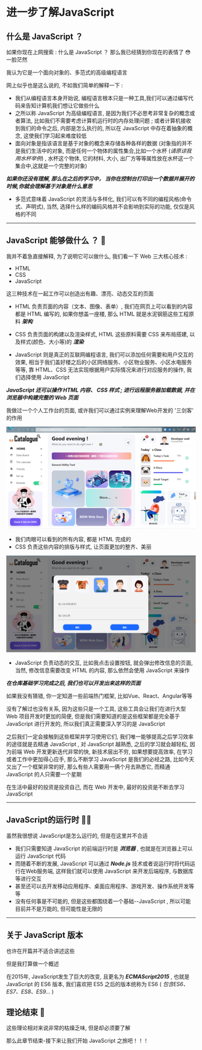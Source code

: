 # 进一步了解JavaScript
## 什么是 JavaScript ？
如果你现在上网搜索 : 什么是 JavaScript ？ 那么我已经猜到你现在的表情了 😳 一脸茫然

我认为它是一个面向对象的、多范式的高级编程语言

网上似乎也是这么说的, 不如我们简单的解释一下 : 

- 我们从编程语言本身开始说, 编程语言根本只是一种工具,我们可以通过编写代码来告知计算机我们想让它做些什么
- 之所以称 JavaScript 为高级编程语言, 是因为我们不必思考非常复杂的概念或者算法, 比如我们不需要考虑计算机运行时的内存处理问题 ; 或者计算机接收到我们的命令之后, 内部是怎么执行的, 所以在 JavaScript 中存在着抽象的概念, 这使我们学习起来难度较低
- 面向对象是指该语言是基于对象的概念来存储各种各样的数据 (对象指的并不是我们生活中的对象, 而是任何一个物体的属性集合,比如一个水杯 (_请原谅我用水杯举例_) , 水杯这个物体, 它的材料, 大小, 出厂方等等属性放在水杯这一个集合中,这就是一个完整的对象)

***如果你还没有理解, 那么在之后的学习中， 当你在控制台打印出一个数据并展开的时候,你就会理解基于对象是什么意思***
- 多范式意味着 JavaScript 的灵活与多样化, 我们可以有不同的编程风格(命令式、声明式), 当然, 选择什么样的编码风格并不会影响到实际的功能, 仅仅是风格的不同

---
## JavaScript 能够做什么 ？ 🤔
我并不着急直接解释, 为了说明它可以做什么, 我们看一下 Web 三大核心技术 :
- HTML
- CSS
- JavaScript

这三种技术在一起工作可以创造出有趣、漂亮、动态交互的页面

- HTML 负责页面的内容（文本、图像、表单）, 我们在网页上可以看到的内容都是 HTML 编写的, 如果你想盖一座楼, 那么 HTML 就是水泥钢筋这些工程原料 ***架构***

- CSS 负责页面的构建以及渲染样式, HTML 这些原料需要 CSS 来布局搭建, 以及样式(颜色、大小等)的 ***渲染***

- JavaScript 则是真正的互联网编程语言, 我们可以添加任何需要和用户交互的效果, 相当于我们盖好楼之后的小区网络服务、小区物业服务、小区水电服务等等, 靠 HTML、CSS 无法实现根据用户实际情况来进行对应服务的操作, 我们选择使用 JavaScript

***JavaScript 还可以操作 HTML 内容、 CSS 样式 ; 进行远程服务器加载数据, 并在浏览器中构建完整的 Web 页面***

我做过一个个人工作台的页面, 或许我们可以通过实例来理解Web开发的 '三剑客' 的作用

![网页展示.png](./images/%E7%BD%91%E9%A1%B5%E5%B1%95%E7%A4%BA.png)

- 我们肉眼可以看到的所有内容, 都是 HTML 完成的
-  CSS 负责这些内容的排版与样式, 让页面更加的整齐、美丽

![JavaScript演示](./images/JavaScript%E6%BC%94%E7%A4%BA.png)

- JavaScript 负责动态的交互, 比如我点击设置按钮, 就会弹出修改信息的页面, 当然, 修改信息需要改变 HTML 的内容, 那么依然会使用 JavaScript 来操作

***在仓库基础学习完成之后, 我们也可以开发出来这样的页面***

如果我没有猜错, 你一定知道一些前端热门框架, 比如Vue、React、Angular等等

没有了解过也没有关系, 因为这些只是一个工具, 这些工具会让我们在进行大型 Web 项目开发时更加的简便, 但是我们需要知道的是这些框架都是完全基于 JavaScript 进行开发的, 所以我们真正需要深入学习的是 JavaScript

之后我们一定会接触到这些框架并学习使用它们, 我们唯一能够提高之后学习效率的途径就是去精通 JavaScript , 对 JavaScript 越熟悉, 之后的学习就会越轻松, 因为前端 Web 开发更新迭代非常的快, 新技术层出不穷, 如果想要提高效率, 在学习或者工作中更加得心应手, 那么不断学习 JavaScript 是我们的必经之路, 比如今天又出了一个框架非常的好, 那么有些人需要用一俩个月去熟悉它, 而精通 JavaScript 的人只需要一个星期

在生活中最好的投资是投资自己, 而在 Web 开发中, 最好的投资是不断去学习 JavaScript

---
## JavaScript的运行时 👨‍💻
虽然我很想说 JavaScript是怎么运行的, 但是在这里并不合适

- 我们只需要知道 JavaScript 的前端运行时是 ***浏览器*** , 也就是在浏览器上可以运行 JavaScript 代码
- 而随着不断的发展, JavaScript 可以通过 ***Node.js*** 技术或者说运行时将代码运行在Web服务端, 这样我们就可以使用 JavaScript 来开发后端程序, 与数据库等进行交互
- 甚至还可以去开发移动应用程序、桌面应用程序、游戏开发、操作系统开发等等
- 没有任何事是不可能的, 但是这些都围绕着一个基础--JavaScript , 所以可能目前并不是万能的, 但可能性是无限的

---
## 关于 JavaScript 版本
也许在开篇并不适合讲述这些

但是我打算做一个概述

在2015年, JavaScript发生了巨大的改变, 且更名为 ***ECMAScript2015*** , 也就是 JavaScript 的 ES6 版本, 我们喜欢把 ES5 之后的版本统称为 ES6 ( _包含ES6、ES7、ES8、ES9..._ )

## 理论结束  🎉
这些理论相对来说非常的枯燥乏味, 但是却必须要了解

那么此章节结束-接下来让我们开始 JavaScript 之旅吧！！！


